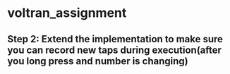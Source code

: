 # voltran_assignment

## Step 2: Extend the implementation to make sure you can record new taps during execution(after you long press and number is changing)
